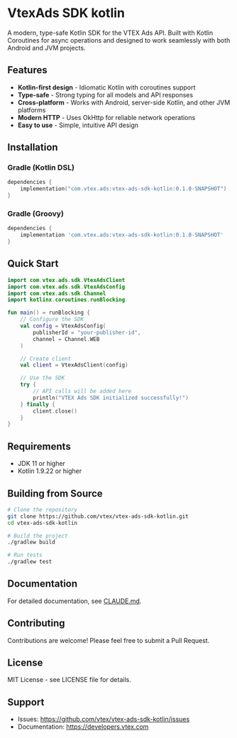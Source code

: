# VtexAds SDK kotlin

A modern, type-safe Kotlin SDK for the VTEX Ads API. Built with Kotlin Coroutines for async operations and designed to work seamlessly with both Android and JVM projects.

## Features

- **Kotlin-first design** - Idiomatic Kotlin with coroutines support
- **Type-safe** - Strong typing for all models and API responses
- **Cross-platform** - Works with Android, server-side Kotlin, and other JVM platforms
- **Modern HTTP** - Uses OkHttp for reliable network operations
- **Easy to use** - Simple, intuitive API design

## Installation

### Gradle (Kotlin DSL)

```kotlin
dependencies {
    implementation("com.vtex.ads:vtex-ads-sdk-kotlin:0.1.0-SNAPSHOT")
}
```

### Gradle (Groovy)

```groovy
dependencies {
    implementation 'com.vtex.ads:vtex-ads-sdk-kotlin:0.1.0-SNAPSHOT'
}
```

## Quick Start

```kotlin
import com.vtex.ads.sdk.VtexAdsClient
import com.vtex.ads.sdk.VtexAdsConfig
import com.vtex.ads.sdk.Channel
import kotlinx.coroutines.runBlocking

fun main() = runBlocking {
    // Configure the SDK
    val config = VtexAdsConfig(
        publisherId = "your-publisher-id",
        channel = Channel.WEB
    )

    // Create client
    val client = VtexAdsClient(config)

    // Use the SDK
    try {
        // API calls will be added here
        println("VTEX Ads SDK initialized successfully!")
    } finally {
        client.close()
    }
}
```

## Requirements

- JDK 11 or higher
- Kotlin 1.9.22 or higher

## Building from Source

```bash
# Clone the repository
git clone https://github.com/vtex/vtex-ads-sdk-kotlin.git
cd vtex-ads-sdk-kotlin

# Build the project
./gradlew build

# Run tests
./gradlew test
```

## Documentation

For detailed documentation, see [CLAUDE.md](CLAUDE.md).

## Contributing

Contributions are welcome! Please feel free to submit a Pull Request.

## License

MIT License - see LICENSE file for details.

## Support

- Issues: https://github.com/vtex/vtex-ads-sdk-kotlin/issues
- Documentation: https://developers.vtex.com
